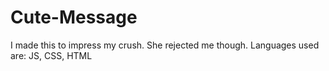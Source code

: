 # Cute-Message
I made this to impress my crush. She rejected me though. Languages used are: JS, CSS, HTML
